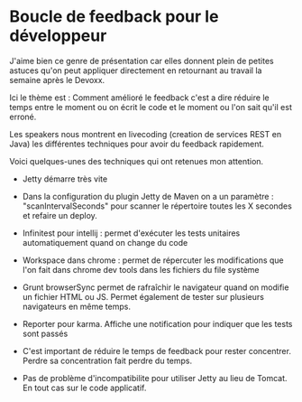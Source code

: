 # Boucle de feedback pour le développeur

J'aime bien ce genre de présentation car elles donnent plein de petites astuces qu'on peut appliquer directement en retournant au travail la semaine après le Devoxx.

Ici le thème est : Comment amélioré le feedback c'est a dire réduire le temps entre le moment ou on écrit le code et le moment ou l'on sait qu'il est erroné.

Les speakers nous montrent en livecoding (creation de services REST en Java) les différentes techniques pour avoir du feedback rapidement.

Voici quelques-unes des techniques qui ont retenues mon attention.

* Jetty démarre très vite

* Dans la configuration du plugin Jetty de Maven on a un paramètre : "scanIntervalSeconds" pour scanner le répertoire toutes les X secondes et refaire un deploy.

* Infinitest pour intellij : permet d'exécuter les tests unitaires automatiquement quand on change du code

* Workspace dans chrome : permet de répercuter les modifications que l'on fait dans chrome dev tools dans les fichiers du file système

* Grunt browserSync permet de rafraîchir le navigateur quand on modifie un fichier HTML ou JS. Permet également de tester sur plusieurs navigateurs en même temps.

* Reporter pour karma. Affiche une notification pour indiquer que les tests sont passés

* C'est important de réduire le temps de feedback pour rester concentrer. Perdre sa concentration fait perdre du temps.

* Pas de problème d'incompatibilite pour utiliser Jetty au lieu de Tomcat. En tout cas sur le code applicatif.